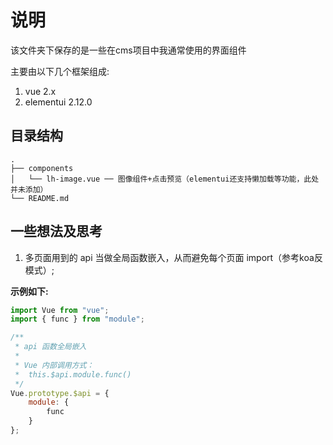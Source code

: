 # 说明

该文件夹下保存的是一些在cms项目中我通常使用的界面组件

主要由以下几个框架组成:

1. vue 2.x
2. elementui 2.12.0

## 目录结构

```
.
├── components
│   └── lh-image.vue ── 图像组件+点击预览（elementui还支持懒加载等功能，此处并未添加）
└── README.md
```

## 一些想法及思考

1. 多页面用到的 api 当做全局函数嵌入，从而避免每个页面 import（参考koa反模式）;

__示例如下:__

```js
import Vue from "vue";
import { func } from "module";

/**
 * api 函数全局嵌入
 * 
 * Vue 内部调用方式：
 *  this.$api.module.func()
 */
Vue.prototype.$api = {
    module: {
        func
    }
};
```
